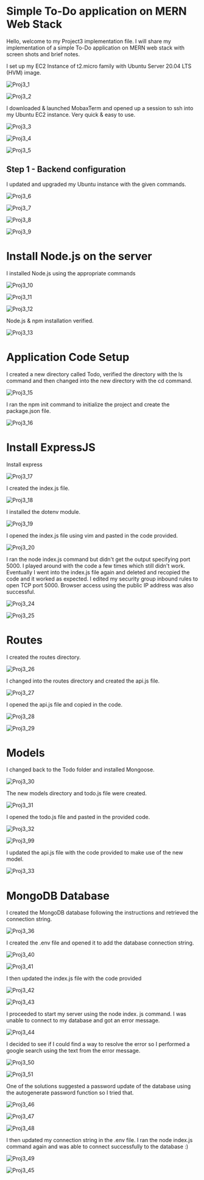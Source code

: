 # Simple To-Do application on MERN Web Stack

Hello, welcome to my Project3 implementation file. I will share my implementation of a simple To-Do application on MERN web stack with screen shots and brief notes.

I set up my EC2 Instance of t2.micro family with Ubuntu Server 20.04 LTS (HVM) image.

![Proj3_1](https://user-images.githubusercontent.com/20802925/117697979-0bce4400-b1bb-11eb-9fb0-14541212c156.PNG)

![Proj3_2](https://user-images.githubusercontent.com/20802925/117697991-0f61cb00-b1bb-11eb-8d25-787c5c480216.PNG)

I downloaded & launched MobaxTerm and opened up a session to ssh into my Ubuntu EC2 instance. Very quick & easy to use.

![Proj3_3](https://user-images.githubusercontent.com/20802925/117698622-d24a0880-b1bb-11eb-9994-06417bddeaa6.PNG)

![Proj3_4](https://user-images.githubusercontent.com/20802925/117698628-d413cc00-b1bb-11eb-991b-17692b117b0d.PNG)

![Proj3_5](https://user-images.githubusercontent.com/20802925/117698643-d6762600-b1bb-11eb-83ab-e40505ca7d84.PNG)

## Step 1 - Backend configuration

I updated and upgraded my Ubuntu instance with the given commands.

![Proj3_6](https://user-images.githubusercontent.com/20802925/117699174-6d42e280-b1bc-11eb-8513-e1e91c477435.PNG)

![Proj3_7](https://user-images.githubusercontent.com/20802925/117699179-6fa53c80-b1bc-11eb-8461-e11b10dd1967.PNG)

![Proj3_8](https://user-images.githubusercontent.com/20802925/117699193-72079680-b1bc-11eb-8cfc-75bae9fca765.PNG)

![Proj3_9](https://user-images.githubusercontent.com/20802925/117699199-73d15a00-b1bc-11eb-8885-1319c4d6b77d.PNG)

# Install Node.js on the server

I installed Node.js using the appropriate commands

![Proj3_10](https://user-images.githubusercontent.com/20802925/117699634-fb1ecd80-b1bc-11eb-8ff7-d8fc3c88a5aa.PNG)

![Proj3_11](https://user-images.githubusercontent.com/20802925/117699640-fc4ffa80-b1bc-11eb-9214-11225bdc64e7.PNG)

![Proj3_12](https://user-images.githubusercontent.com/20802925/117699663-0245db80-b1bd-11eb-8267-67d4ffd56350.PNG)

Node.js & npm installation verified.

![Proj3_13](https://user-images.githubusercontent.com/20802925/117700096-7da78d00-b1bd-11eb-97a4-281b6f69d660.PNG)

# Application Code Setup

I created a new directory called Todo, verified the directory with the ls command and then changed into the new directory with the cd command.

![Proj3_15](https://user-images.githubusercontent.com/20802925/117702062-f0196c80-b1bf-11eb-87c2-b9fa1b83c27d.PNG)

I ran the npm init command to initialize the project and create the package.json file.

![Proj3_16](https://user-images.githubusercontent.com/20802925/117870593-36d89680-b294-11eb-91ef-e7676c1b4c53.PNG)

# Install ExpressJS

Install express

![Proj3_17](https://user-images.githubusercontent.com/20802925/117870873-9afb5a80-b294-11eb-82fe-a2f9269282f4.PNG)

I created the index.js file.

![Proj3_18](https://user-images.githubusercontent.com/20802925/117870989-c3835480-b294-11eb-8170-ad3038e629cc.PNG)

I installed the dotenv module.

![Proj3_19](https://user-images.githubusercontent.com/20802925/117872447-946de280-b296-11eb-96b9-d3543478fb6d.PNG)

I opened the index.js file using vim and pasted in the code provided.

![Proj3_20](https://user-images.githubusercontent.com/20802925/117874288-ad779300-b298-11eb-97f8-81df19f8762c.PNG)

I ran the node index.js command but didn't get the output specifying port 5000. I played around with the code a few times which still didn't work. Eventually I went into the index.js file again and deleted and recopied the code and it worked as expected. I edited my security group inbound rules to open TCP port 5000. Browser access using the public IP address was also successful.

![Proj3_24](https://user-images.githubusercontent.com/20802925/117875099-b026b800-b299-11eb-8195-02b1386b86e0.PNG)

![Proj3_25](https://user-images.githubusercontent.com/20802925/117875498-25928880-b29a-11eb-8fe0-27f0aac14337.PNG)

# Routes

I created the routes directory.

![Proj3_26](https://user-images.githubusercontent.com/20802925/117875966-b23d4680-b29a-11eb-8c00-8154ce10087a.PNG)

I changed into the routes directory and created the api.js file.

![Proj3_27](https://user-images.githubusercontent.com/20802925/117876142-eca6e380-b29a-11eb-9b9c-2d4319e8cab4.PNG)

I opened the api.js file and copied in the code.

![Proj3_28](https://user-images.githubusercontent.com/20802925/117876380-3bed1400-b29b-11eb-980d-c64e3dcd7c42.PNG)

![Proj3_29](https://user-images.githubusercontent.com/20802925/117876391-3e4f6e00-b29b-11eb-97b4-15e6c47b1e74.PNG)

# Models

I changed back to the Todo folder and installed Mongoose.

![Proj3_30](https://user-images.githubusercontent.com/20802925/117876679-90908f00-b29b-11eb-928d-a88b05e5b816.PNG)

The new models directory and todo.js file were created.

![Proj3_31](https://user-images.githubusercontent.com/20802925/117877103-0bf24080-b29c-11eb-9515-66005880dc2f.PNG)

I opened the todo.js file and pasted in the provided code.

![Proj3_32](https://user-images.githubusercontent.com/20802925/117877386-64c1d900-b29c-11eb-8f86-a778f1c66cf9.PNG)

![Proj3_99](https://user-images.githubusercontent.com/20802925/117879879-5d4fff00-b29f-11eb-91a6-6759669bca74.PNG)

I updated the api.js file with the code provided to make use of the new model.

![Proj3_33](https://user-images.githubusercontent.com/20802925/117880342-e7986300-b29f-11eb-8c0e-ebc0829a99f3.PNG)

# MongoDB Database

I created the MongoDB database following the instructions and retrieved the connection string.

![Proj3_36](https://user-images.githubusercontent.com/20802925/117881648-65a93980-b2a1-11eb-953b-92cda4cba158.PNG)

I created the .env file and opened it to add the database connection string.

![Proj3_40](https://user-images.githubusercontent.com/20802925/117882032-d4869280-b2a1-11eb-801b-77ec8c9da819.PNG)

![Proj3_41](https://user-images.githubusercontent.com/20802925/117882121-ea945300-b2a1-11eb-9844-4ea7aabb2291.PNG)

I then updated the index.js file with the code provided

![Proj3_42](https://user-images.githubusercontent.com/20802925/117883452-56c38680-b2a3-11eb-8c08-7cd359689eaa.PNG)

![Proj3_43](https://user-images.githubusercontent.com/20802925/117883464-588d4a00-b2a3-11eb-8207-62ff0ebd6654.PNG)

I proceeded to start my server using the node index. js command. I was unable to connect to my database and got an error message.

![Proj3_44](https://user-images.githubusercontent.com/20802925/117884232-465fdb80-b2a4-11eb-8cc8-6e0af8b88a1c.PNG)

I decided to see if I could find a way to resolve the error so I performed a google search using the text from the error message.

![Proj3_50](https://user-images.githubusercontent.com/20802925/117884676-d56cf380-b2a4-11eb-8b91-4e1726972532.PNG)

![Proj3_51](https://user-images.githubusercontent.com/20802925/117884684-d7cf4d80-b2a4-11eb-9f59-a7aa6912d61f.PNG)

One of the solutions suggested a password update of the database using the autogenerate password function so I tried that.

![Proj3_46](https://user-images.githubusercontent.com/20802925/117885027-372d5d80-b2a5-11eb-9e8f-d22b749df7ac.PNG)

![Proj3_47](https://user-images.githubusercontent.com/20802925/117885033-38f72100-b2a5-11eb-8618-e1f09641156d.PNG)

![Proj3_48](https://user-images.githubusercontent.com/20802925/117885036-3b597b00-b2a5-11eb-8098-90c7aaad1f58.PNG)

I then updated my connection string in the .env file. I ran the node index.js command again and was able to connect successfully to the database :)

![Proj3_49](https://user-images.githubusercontent.com/20802925/117885412-bf136780-b2a5-11eb-8abd-3435db698c21.PNG)

![Proj3_45](https://user-images.githubusercontent.com/20802925/117885416-c175c180-b2a5-11eb-9571-79d385270362.PNG)

















